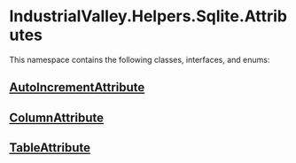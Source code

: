 # IndustrialValley.Helpers.Sqlite.Attributes

This namespace contains the following classes, interfaces, and enums:

## [AutoIncrementAttribute](/api/IndustrialValley.Helpers.Sqlite.Attributes/AutoIncrementAttribute.md)


## [ColumnAttribute](/api/IndustrialValley.Helpers.Sqlite.Attributes/ColumnAttribute.md)


## [TableAttribute](/api/IndustrialValley.Helpers.Sqlite.Attributes/TableAttribute.md)

